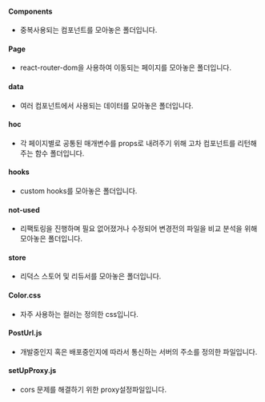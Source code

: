 #### Components
* 중복사용되는 컴포넌트를 모아놓은 폴더입니다.


#### Page
* react-router-dom을 사용하여 이동되는 페이지를 모아놓은 폴더입니다.


#### data 
* 여러 컴포넌트에서 사용되는 데이터를 모아놓은 폴더입니다.



#### hoc
* 각 페이지별로 공통된 매개변수를 props로 내려주기 위해 고차 컴포넌트를 리턴해주는 함수 폴더입니다.


#### hooks
* custom hooks를 모아놓은 폴더입니다.

#### not-used
* 리팩토링을 진행하며 필요 없어졌거나 수정되어 변경전의 파일을 비교 분석을 위해 모아놓은 폴더입니다.

#### store
* 리덕스 스토어 및 리듀서를 모아놓은 폴더입니다.

#### Color.css
* 자주 사용하는 컬러는 정의한 css입니다.

#### PostUrl.js
* 개발중인지 혹은 배포중인지에 따라서 통신하는 서버의 주소를 정의한 파일입니다.

#### setUpProxy.js
* cors 문제를 해결하기 위한 proxy설정파일입니다. 
